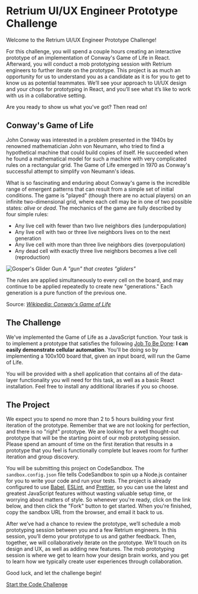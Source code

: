 # Retrium UI/UX Engineer Prototype Challenge

Welcome to the Retrium UI/UX Engineer Prototype Challenge!

For this challenge, you will spend a couple hours creating an interactive prototype of an implementation of Conway's Game of Life in React. Afterward, you will conduct a mob prototyping session with Retrium engineers to further iterate on the prototype. This project is as much an opportunity for us to understand you as a candidate as it is for you to get to know us as potential teammates. We’ll see your approach to UI/UX design and your chops for prototyping in React, and you’ll see what it’s like to work with us in a collaborative setting.

Are you ready to show us what you've got? Then read on!

## Conway's Game of Life

John Conway was interested in a problem presented in the 1940s by renowned mathematician John von Neumann, who tried to find a hypothetical machine that could build copies of itself. He succeeded when he found a mathematical model for such a machine with very complicated rules on a rectangular grid. The Game of Life emerged in 1970 as Conway's successful attempt to simplify von Neumann's ideas.

What is so fascinating and enduring about Conway's game is the incredible range of emergent patterns that can result from a simple set of initial conditions. The game is "played" (though there are no actual players) on an infinite two-dimensional grid, where each cell may be in one of two possible states: _alive_ or _dead_. The mechanics of the game are fully described by four simple rules:

- Any live cell with fewer than two live neighbors dies (underpopulation)
- Any live cell with two or three live neighbors lives on to the next generation
- Any live cell with more than three live neighbors dies (overpopulation)
- Any dead cell with exactly three live neighbors becomes a live cell (reproduction)

![Gosper's Glider Gun](https://upload.wikimedia.org/wikipedia/commons/e/e5/Gospers_glider_gun.gif) _A "gun" that creates "gliders"_

The rules are applied simultaneously to every cell on the board, and may continue to be applied repeatedly to create new "generations." Each generation is a pure function of the previous one.

Source: [_Wikipedia: Conway's Game of Life_](https://en.wikipedia.org/wiki/Conway%27s_Game_of_Life)

## The Challenge

We've implemented the Game of Life as a JavaScript function. Your task is to implement a prototype that satisfies the following [Job To Be Done](https://jtbd.info/2-what-is-jobs-to-be-done-jtbd-796b82081cca): **I can easily demonstrate cellular automation**. You'll be doing so by implementing a 100x100 board that, given an input board, will run the Game of Life.

You will be provided with a shell application that contains all of the data-layer functionality you will need for this task, as well as a basic React installation. Feel free to install any additional libraries if you so choose.

## The Project

We expect you to spend no more than 2 to 5 hours building your first iteration of the prototype. Remember that we are not looking for perfection, and there is no "right" prototype. We are looking for a well thought-out prototype that will be the starting point of our mob prototyping session. Please spend an amount of time on the first iteration that results in a prototype that you feel is functionally complete but leaves room for further iteration and group discovery.

You will be submitting this project on CodeSandbox. The `sandbox.config.json` file tells CodeSandbox to spin up a Node.js container for you to write your code and run your tests. The project is already configured to use [Babel](https://babeljs.io/), [ESLint](https://eslint.org/), and [Prettier](https://prettier.io/), so you can use the latest and greatest JavaScript features without wasting valuable setup time, or worrying about matters of style. So whenever you're ready, click on the link below, and then click the "Fork" button to get started. When you're finished, copy the sandbox URL from the browser, and email it back to us.

After we’ve had a chance to review the prototype, we’ll schedule a mob prototyping session between you and a few Retrium engineers. In this session, you’ll demo your prototype to us and gather feedback. Then, together, we will collaboratively iterate on the prototype. We'll touch on its design and UX, as well as adding new features. The mob prototyping session is where we get to learn how your design brain works, and you get to learn how we typically create user experiences through collaboration.

Good luck, and let the challenge begin!

[Start the Code Challenge](https://codesandbox.io/s/github/Retrium/dev-candidate/tree/master/code-challenge)
